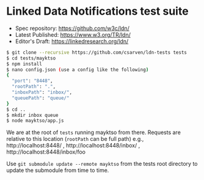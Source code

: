 # Linked Data Notifications test suite

* Spec repository: https://github.com/w3c/ldn/
* Latest Published: https://www.w3.org/TR/ldn/
* Editor's Draft: https://linkedresearch.org/ldn/

```bash
$ git clone --recursive https://github.com/csarven/ldn-tests tests
$ cd tests/mayktso
$ npm install
$ nano config.json (use a config like the following)
{
  "port": "8448",
  "rootPath": ".",
  "inboxPath": "inbox/",
  "queuePath": "queue/"
}
$ cd ..
$ mkdir inbox queue
$ node mayktso/app.js
```

We are at the root of `tests` running mayktso from there. Requests are relative
to this location (`rootPath` can be full path) e.g., http://localhost:8448/ ,
http://localhost:8448/inbox/ , http://localhost:8448/inbox/foo

Use `git submodule update --remote mayktso` from the tests root directory to
update the submodule from time to time.
